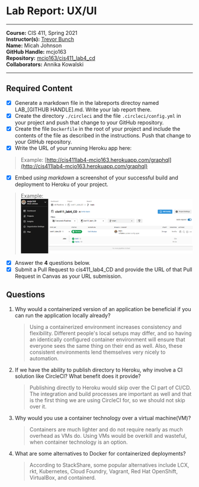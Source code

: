 # Lab Report: UX/UI

___
**Course:** CIS 411, Spring 2021  
**Instructor(s):** [Trevor Bunch](https://github.com/trevordbunch)  
**Name:** Micah Johnson  
**GitHub Handle:** mcjo163  
**Repository:** [mcjo163/cis411_lab4_cd](https://github.com/mcjo163/cis411_lab4_cd)  
**Collaborators:** Annika Kowalski
___

## Required Content

- [x] Generate a markdown file in the labreports directoy named LAB_[GITHUB HANDLE].md. Write your lab report there.
- [x] Create the directory ```./circleci``` and the file ```.circleci/config.yml``` in your project and push that change to your GitHub repository.
- [x] Create the file ```Dockerfile``` in the root of your project and include the contents of the file as described in the instructions. Push that change to your GitHub repository.
- [x] Write the URL of your running Heroku app here:  

> Example: [http://cis411lab4-mcjo163.herokuapp.com/graphql](http://cis411lab4-mcjo163.herokuapp.com/graphql)

- [x] Embed _using markdown_ a screenshot of your successful build and deployment to Heroku of your project.

> Example: ![Successful Build](/assets/build_success.png)

- [x] Answer the **4** questions below.
- [x] Submit a Pull Request to cis411_lab4_CD and provide the URL of that Pull Request in Canvas as your URL submission.

## Questions

1. Why would a containerized version of an application be beneficial if you can run the application locally already?
    > Using a containerized environment increases consistency and flexibility. Different people's local setups may differ, and so having an identically configured container environment will ensure that everyone sees the same thing on their end as well. Also, these consistent environments lend themselves very nicely to automation.

2. If we have the ability to publish directory to Heroku, why involve a CI solution like CircleCI? What benefit does it provide?
    > Publishing directly to Heroku would skip over the CI part of CI/CD. The integration and build processes are important as well and that is the first thing we are using CircleCI for, so we should not skip over it.

3. Why would you use a container technology over a virtual machine(VM)?
    > Containers are much lighter and do not require nearly as much overhead as VMs do. Using VMs would be overkill and wasteful, when container technology is an option.

4. What are some alternatives to Docker for containerized deployments?
    > According to StackShare, some popular alternatives include LCX, rkt, Kubernetes, Cloud Foundry, Vagrant, Red Hat OpenShift, VirtualBox, and containerd.
